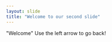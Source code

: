 ```yaml
---
layout: slide
title: "Welcome to our second slide"
---
```

"Welcome"
Use the left arrow to go back!
